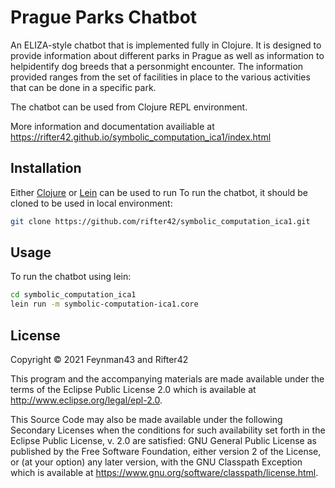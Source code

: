 # Prague Parks Chatbot

An ELIZA-style chatbot that is implemented fully in Clojure. It is designed to provide information about different parks in Prague as well as information to helpidentify dog breeds that a personmight encounter.
The information provided ranges from the set of facilities in place to the various activities that can be done in a specific park.

The chatbot can be used from Clojure REPL environment.

More information and documentation availiable at https://rifter42.github.io/symbolic_computation_ica1/index.html

## Installation

Either [Clojure](https://clojure.org/) or [Lein](https://leiningen.org/) can be used to run 
To run the chatbot, it should be cloned to be used in local environment:

```bash
git clone https://github.com/rifter42/symbolic_computation_ica1.git
```
## Usage

To run the chatbot using lein:

```bash
cd symbolic_computation_ica1
lein run -m symbolic-computation-ica1.core
```

## License

Copyright © 2021 Feynman43 and Rifter42

This program and the accompanying materials are made available under the
terms of the Eclipse Public License 2.0 which is available at
http://www.eclipse.org/legal/epl-2.0.

This Source Code may also be made available under the following Secondary
Licenses when the conditions for such availability set forth in the Eclipse
Public License, v. 2.0 are satisfied: GNU General Public License as published by
the Free Software Foundation, either version 2 of the License, or (at your
option) any later version, with the GNU Classpath Exception which is available
at https://www.gnu.org/software/classpath/license.html.
